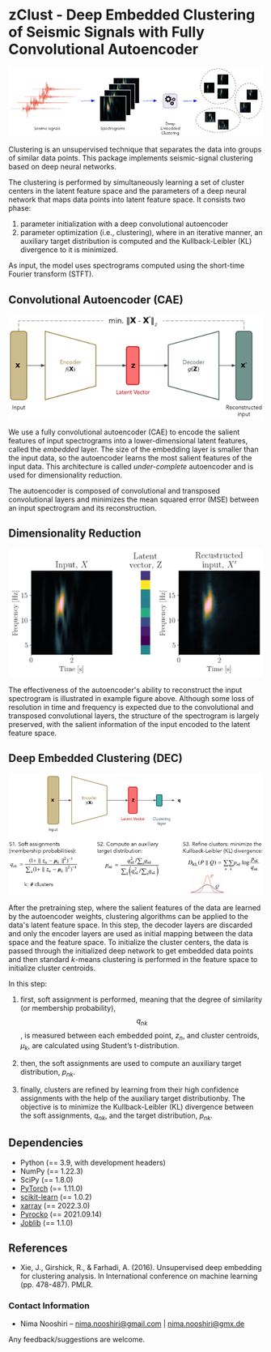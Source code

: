 # zClust - Deep Embedded Clustering of Seismic Signals with Fully Convolutional Autoencoder

![overview](./images/01_overview.png)

Clustering is an unsupervised technique that separates the data into groups of
similar data points. This package implements seismic-signal clustering based on
deep neural networks.

The clustering is performed by simultaneously learning a set of cluster centers
in the latent feature space and the parameters of a deep neural network that
maps data points into latent feature space. It consists two phase:
1. parameter initialization with a deep convolutional autoencoder
2. parameter optimization (i.e., clustering), where in an iterative manner, an
auxiliary target distribution is computed and the Kullback-Leibler (KL)
divergence to it is minimized.

As input, the model uses spectrograms computed using the short-time Fourier
transform (STFT).

## Convolutional Autoencoder (CAE)
<p align="center">
    <img src="./images/02_cae.png">
</p>

We use a fully convolutional autoencoder (CAE) to encode the salient features
of input spectrograms into a lower-dimensional latent features, called the
*embedded* layer. The size of the embedding layer is smaller than the input
data, so the autoencoder learns the most salient features of the input data.
This architecture is called *under-complete* autoencoder and is used for
dimensionality reduction.

The autoencoder is composed of convolutional and transposed convolutional
layers and minimizes the mean squared error (MSE) between an input spectrogram
and its reconstruction.

## Dimensionality Reduction
<p align="center">
    <img src="./images/03_embedding.png">
</p>

The effectiveness of the autoencoder's ability to reconstruct the input
spectrogram is illustrated in example figure above. Although some loss of
resolution in time and frequency is expected due to the convolutional and
transposed convolutional layers, the structure of the spectrogram is largely
preserved, with the salient information of the input encoded to the latent
feature space.

## Deep Embedded Clustering (DEC)
<p align="center">
    <img src="./images/04_dec.png">
</p>

After the pretraining step, where the salient features of the data are learned
by the autoencoder weights, clustering algorithms can be applied to the data's
latent feature space. In this step, the decoder layers are discarded and only
the encoder layers are used as initial mapping between the data space and the
feature space. To initialize the cluster centers, the data is passed through
the initialized deep network to get embedded data points and then standard
*k*-means clustering is performed in the feature space to initialize cluster
centroids.

In this step:
1. first, soft assignment is performed, meaning that the degree of similarity
(or membership probability), $$q_{nk}$$, is measured between each embedded point, $z_{n}$,
and cluster centroids, $\mu_{k}$, are calculated using Student’s t-distribution.

2. then, the soft assignments are used to compute an auxiliary target
distribution, $p_{nk}$.

3. finally, clusters are refined by learning from their high confidence
assignments with the help of the auxiliary target distributionby. The objective
is to minimize the Kullback-Leibler (KL) divergence between the soft assignments, $q_{nk}$,
and the target distribution, $p_{nk}$.

## Dependencies

- Python (== 3.9, with development headers)
- NumPy (== 1.22.3)
- SciPy (== 1.8.0)
- [PyTorch](https://pytorch.org/) (== 1.11.0)
- [scikit-learn](https://scikit-learn.org/stable/) (== 1.0.2)
- [xarray](https://docs.xarray.dev/en/stable/) (== 2022.3.0)
- [Pyrocko](https://pyrocko.org/) (== 2021.09.14)
- [Joblib](https://joblib.readthedocs.io/en/latest/) (== 1.1.0)

## References
* Xie, J., Girshick, R., & Farhadi, A. (2016). Unsupervised deep embedding for
clustering analysis. In International conference on machine learning
(pp. 478-487). PMLR.

### Contact Information
- Nima Nooshiri – <nima.nooshiri@gmail.com> | <nima.nooshiri@gmx.de>

Any feedback/suggestions are welcome.

